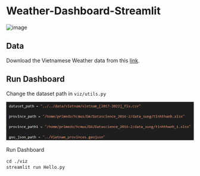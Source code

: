 # Weather-Dashboard-Streamlit
![image](https://user-images.githubusercontent.com/51774600/181279986-9e799073-11ec-426e-8cc0-cb6cfb43c239.png)


## Data
Download the Vietnamese Weather data from this
[link](https://studenthcmusedu-my.sharepoint.com/personal/21c11033_student_hcmus_edu_vn/_layouts/15/onedrive.aspx?login_hint=21C11033%40student%2Ehcmus%2Eedu%2Evn&id=%2Fpersonal%2F21c11033%5Fstudent%5Fhcmus%5Fedu%5Fvn%2FDocuments%2FDA%5Fendterm%2Fdata). 

## Run Dashboard
Change the dataset path in ```viz/utils.py```

![image](Capture1.PNG)

Run Dashboard

```
cd ./viz
streamlit run Hello.py
```
